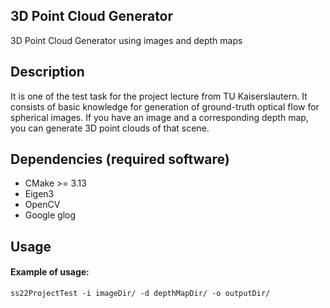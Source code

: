 3D Point Cloud Generator
---
3D Point Cloud Generator using images and depth maps

Description
---
It is one of the test task for the project lecture from TU Kaiserslautern. It consists of basic knowledge for 
generation of ground-truth optical flow for spherical images. If you have an image and a corresponding depth map, 
you can generate 3D point clouds of that scene.

Dependencies (required software)
---
- CMake >= 3.13
- Eigen3
- OpenCV
- Google glog

Usage
---
#### Example of usage:
```ss22ProjectTest -i imageDir/ -d depthMapDir/ -o outputDir/```


